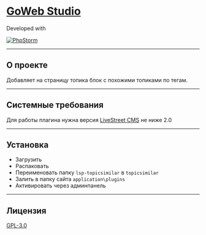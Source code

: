 # [GoWeb Studio](//goweb.pro/ "goweb.pro")

Developed with

[ ![PhpStorm](https://resources.jetbrains.com/assets/banners/jetbrains-com/phpstorm/phpstorm234x60_white.gif "Developed with") ](//www.jetbrains.com/phpstorm/ "PhpStorm")

***

## О проекте
Добавляет на страницу топика блок с похожими топиками по тегам.

***

## Системные требования
Для работы плагина нужна версия [LiveStreet CMS](//livestreetcms.com/ "LiveStreet CMS") не ниже 2.0

***

## Установка
* Загрузить
* Распаковать
* Переименовать папку `lsp-topicsimilar` в `topicsimilar`
* Залить в папку сайта `application\plugins`
* Активировать через админпанель

***

## Лицензия
[GPL-3.0](https://opensource.org/licenses/GPL-3.0)
